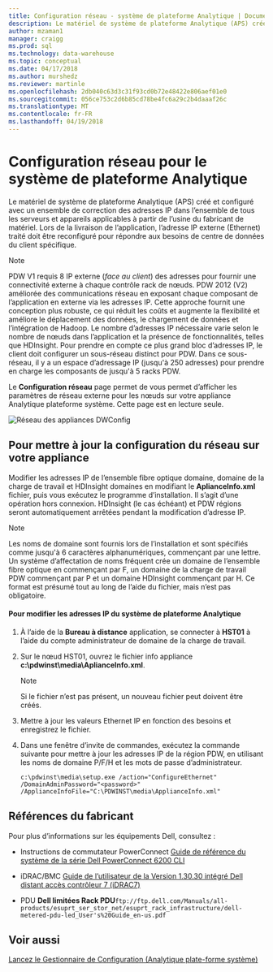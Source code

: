 ```yaml
---
title: Configuration réseau - système de plateforme Analytique | Documents Microsoft
description: Le matériel de système de plateforme Analytique (APS) créé et configuré avec un ensemble de correction des adresses IP dans l’ensemble de tous les serveurs et appareils applicables à partir de l’usine du fabricant de matériel. Lors de la livraison de l’application, l’adresse IP externe (Ethernet) traité doit être reconfiguré pour répondre aux besoins de centre de données du client spécifique.
author: mzaman1
manager: craigg
ms.prod: sql
ms.technology: data-warehouse
ms.topic: conceptual
ms.date: 04/17/2018
ms.author: murshedz
ms.reviewer: martinle
ms.openlocfilehash: 2db040c63d3c31f93cd0b72e48422e806aef01e0
ms.sourcegitcommit: 056ce753c2d6b85cd78be4fc6a29c2b4daaaf26c
ms.translationtype: MT
ms.contentlocale: fr-FR
ms.lasthandoff: 04/19/2018
---
```

# <a name="appliance-network-configuration-for-analytics-platform-system"></a>Configuration réseau pour le système de plateforme Analytique
Le matériel de système de plateforme Analytique (APS) créé et configuré avec un ensemble de correction des adresses IP dans l’ensemble de tous les serveurs et appareils applicables à partir de l’usine du fabricant de matériel. Lors de la livraison de l’application, l’adresse IP externe (Ethernet) traité doit être reconfiguré pour répondre aux besoins de centre de données du client spécifique.  
  
> [!NOTE]  
> PDW V1 requis 8 IP externe (*face au client*) des adresses pour fournir une connectivité externe à chaque contrôle rack de nœuds. PDW 2012 (V2) améliorée des communications réseau en exposant chaque composant de l’application en externe via les adresses IP. Cette approche fournit une conception plus robuste, ce qui réduit les coûts et augmente la flexibilité et améliore le déplacement des données, le chargement de données et l’intégration de Hadoop. Le nombre d’adresses IP nécessaire varie selon le nombre de nœuds dans l’application et la présence de fonctionnalités, telles que HDInsight. Pour prendre en compte ce plus grand bloc d’adresses IP, le client doit configurer un sous-réseau distinct pour PDW. Dans ce sous-réseau, il y a un espace d’adressage IP (jusqu'à 250 adresses) pour prendre en charge les composants de jusqu'à 5 racks PDW.  
  
Le **Configuration réseau** page permet de vous permet d’afficher les paramètres de réseau externe pour les nœuds sur votre appliance Analytique plateforme système. Cette page est en lecture seule.  
  
![Réseau des appliances DWConfig](./media/appliance-network-configuration/SQL_Server_PDW_DWConfig_ApplTopNetwork.png "SQL_Server_PDW_DWConfig_ApplTopNetwork")  
  
## <a name="to-update-the-network-configuration-on-your-appliance"></a>Pour mettre à jour la configuration du réseau sur votre appliance  
Modifier les adresses IP de l’ensemble fibre optique domaine, domaine de la charge de travail et HDInsight domaines en modifiant le **AplianceInfo.xml** fichier, puis vous exécutez le programme d’installation. Il s’agit d’une opération hors connexion. HDInsight (le cas échéant) et PDW régions seront automatiquement arrêtées pendant la modification d’adresse IP.  
  
> [!NOTE]  
> Les noms de domaine sont fournis lors de l’installation et sont spécifiés comme jusqu'à 6 caractères alphanumériques, commençant par une lettre. Un système d’affectation de noms fréquent crée un domaine de l’ensemble fibre optique en commençant par F, un domaine de la charge de travail PDW commençant par P et un domaine HDInsight commençant par H. Ce format est présumé tout au long de l’aide du fichier, mais n’est pas obligatoire. <!-- MISSING LINKS For more information about the domain structure, see [PDW Domain Security &#40;SQL Server PDW&#41;](../sqlpdw/pdw-domain-security-sql-server-pdw.md) and [Understanding the Security Model of the HDInsight Region &#40;Analytics Platform System&#41;](../hdinsight/understanding-the-security-model-of-the-hdinsight-region.md)  -->  
  
#### <a name="to-change-the-ip-addresses-of-the-analytics-platform-system"></a>Pour modifier les adresses IP du système de plateforme Analytique  
  
1.  À l’aide de la **Bureau à distance** application, se connecter à **HST01** à l’aide du compte administrateur de domaine de la charge de travail.  
  
2.  Sur le nœud HST01, ouvrez le fichier info appliance **c:\pdwinst\media\AplianceInfo.xml**.  
  
    > [!NOTE]  
    > Si le fichier n’est pas présent, un nouveau fichier peut doivent être créés.  
  
3.  Mettre à jour les valeurs Ethernet IP en fonction des besoins et enregistrez le fichier.  
  
4.  Dans une fenêtre d’invite de commandes, exécutez la commande suivante pour mettre à jour les adresses IP de la région PDW, en utilisant les noms de domaine P/F/H et les mots de passe d’administrateur.  
  
    ```  
    c:\pdwinst\media\setup.exe /action="ConfigureEthernet" /DomainAdminPassword="<password>" /ApplianceInfoFile="C:\PDWINST\media\ApplianceInfo.xml"  
    ```  
  
## <a name="manufacturer-references"></a>Références du fabricant  
Pour plus d’informations sur les équipements Dell, consultez :  
  
-   Instructions de commutateur PowerConnect [Guide de référence du système de la série Dell PowerConnect 6200 CLI](http://downloads.dell.com/Manuals/all-products/esuprt_ser_stor_net/esuprt_powerconnect/powerconnect-6224f_Reference%20Guide_en-us.pdf)  
  
-   iDRAC/BMC [Guide de l’utilisateur de la Version 1.30.30 intégré Dell distant accès contrôleur 7 (iDRAC7)](http://downloads.dell.com/Manuals/all-products/esuprt_electronics/esuprt_software/esuprt_remote_ent_sys_mgmt/integrated-dell-remote-access-cntrllr-7-v1.30.30_User%27s%20Guide_en-us.pdf?c=us&l=en&cs=555&s=biz)  
  
-   PDU **Dell limitées Rack PDU**`ftp://ftp.dell.com/Manuals/all-products/esuprt_ser_stor_net/esuprt_rack_infrastructure/dell-metered-pdu-led_User's%20Guide_en-us.pdf`  
  
## <a name="see-also"></a>Voir aussi  
[Lancez le Gestionnaire de Configuration &#40;Analytique plate-forme système&#41;](launch-the-configuration-manager.md)  
  
